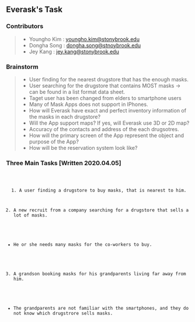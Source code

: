 ## Everask's Task

### Contributors
 > - Youngho Kim : youngho.kim@stonybrook.edu
 > - Dongha Song : dongha.song@stnoybrook.edu
 > - Jey Kang    : jey.kang@stonybrook.edu


### Brainstorm
 > * User finding for the nearest drugstore that has the enough masks.
 > * User searching for the drugstore that contains MOST masks -> can be found in a list format data sheet.
 > * Taget user has been changed from elders to smartphone users
 > * Many of Mask Apps does not support in IPhones.
 > * How will Everask have exact and perfect inventory information of the masks in each drugstore?
 > * Will the App support maps? If yes, will Everask use 3D or 2D map?
 > * Accuracy of the contacts and address of the each drugsotres.
 > * How will the primary screen of the App represent the object and purpose of the App?
 > * How will be the reservation system look like?
 
 ### Three Main Tasks [Written 2020.04.05]
 <code>
 <pre>
  1. A user finding a drugstore to buy masks, that is nearest to him. 
  
  2. A new recruit from a company searching for a drugstore that sells a lot of masks. 
  - He or she needs many masks  for the co-workers to buy.
  
  3. A grandson booking masks for his grandparents living far away from him.
  - The grandparents are not familiar with the smartphones, and they do not know which drugstrore sells masks.
 
 </code>
 </pre>
